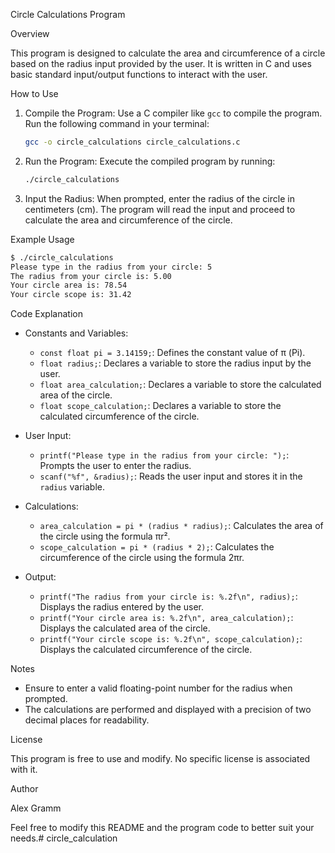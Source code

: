 Circle Calculations Program

Overview

This program is designed to calculate the area and circumference of a circle based on the radius input provided by the user. It is written in C and uses basic standard input/output functions to interact with the user.

How to Use

1. Compile the Program:
   Use a C compiler like `gcc` to compile the program. Run the following command in your terminal:
   ```sh
   gcc -o circle_calculations circle_calculations.c
   ```

2. Run the Program:
   Execute the compiled program by running:
   ```sh
   ./circle_calculations
   ```

3. Input the Radius:
   When prompted, enter the radius of the circle in centimeters (cm). The program will read the input and proceed to calculate the area and circumference of the circle.

Example Usage

```sh
$ ./circle_calculations
Please type in the radius from your circle: 5
The radius from your circle is: 5.00
Your circle area is: 78.54
Your circle scope is: 31.42
```

Code Explanation

- Constants and Variables:
  - `const float pi = 3.14159;`: Defines the constant value of π (Pi).
  - `float radius;`: Declares a variable to store the radius input by the user.
  - `float area_calculation;`: Declares a variable to store the calculated area of the circle.
  - `float scope_calculation;`: Declares a variable to store the calculated circumference of the circle.

- User Input:
  - `printf("Please type in the radius from your circle: ");`: Prompts the user to enter the radius.
  - `scanf("%f", &radius);`: Reads the user input and stores it in the `radius` variable.

- Calculations:
  - `area_calculation = pi * (radius * radius);`: Calculates the area of the circle using the formula πr².
  - `scope_calculation = pi * (radius * 2);`: Calculates the circumference of the circle using the formula 2πr.

- Output:
  - `printf("The radius from your circle is: %.2f\n", radius);`: Displays the radius entered by the user.
  - `printf("Your circle area is: %.2f\n", area_calculation);`: Displays the calculated area of the circle.
  - `printf("Your circle scope is: %.2f\n", scope_calculation);`: Displays the calculated circumference of the circle.

Notes

- Ensure to enter a valid floating-point number for the radius when prompted.
- The calculations are performed and displayed with a precision of two decimal places for readability.

License

This program is free to use and modify. No specific license is associated with it.

Author

Alex Gramm

Feel free to modify this README and the program code to better suit your needs.# circle_calculation
